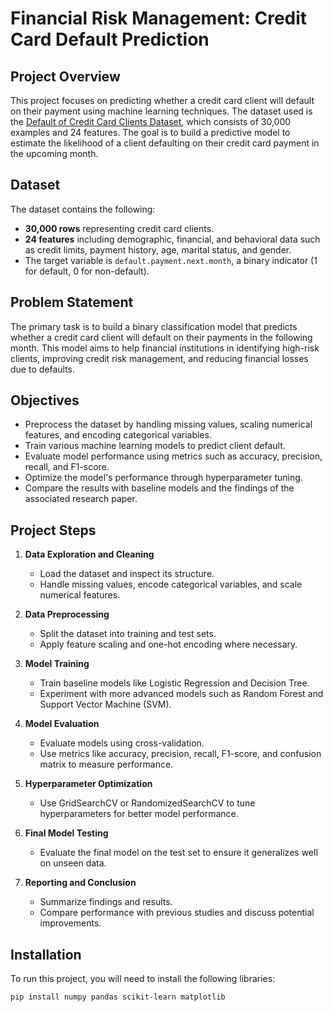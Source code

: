 # Financial Risk Management: Credit Card Default Prediction

## Project Overview
This project focuses on predicting whether a credit card client will default on their payment using machine learning techniques. The dataset used is the [Default of Credit Card Clients Dataset](https://www.kaggle.com/uciml/default-of-credit-card-clients-dataset), which consists of 30,000 examples and 24 features. The goal is to build a predictive model to estimate the likelihood of a client defaulting on their credit card payment in the upcoming month.

## Dataset
The dataset contains the following:
- **30,000 rows** representing credit card clients.
- **24 features** including demographic, financial, and behavioral data such as credit limits, payment history, age, marital status, and gender.
- The target variable is `default.payment.next.month`, a binary indicator (1 for default, 0 for non-default).

## Problem Statement
The primary task is to build a binary classification model that predicts whether a credit card client will default on their payments in the following month. This model aims to help financial institutions in identifying high-risk clients, improving credit risk management, and reducing financial losses due to defaults.

## Objectives
- Preprocess the dataset by handling missing values, scaling numerical features, and encoding categorical variables.
- Train various machine learning models to predict client default.
- Evaluate model performance using metrics such as accuracy, precision, recall, and F1-score.
- Optimize the model's performance through hyperparameter tuning.
- Compare the results with baseline models and the findings of the associated research paper.

## Project Steps

1. **Data Exploration and Cleaning**
   - Load the dataset and inspect its structure.
   - Handle missing values, encode categorical variables, and scale numerical features.
   
2. **Data Preprocessing**
   - Split the dataset into training and test sets.
   - Apply feature scaling and one-hot encoding where necessary.
   
3. **Model Training**
   - Train baseline models like Logistic Regression and Decision Tree.
   - Experiment with more advanced models such as Random Forest and Support Vector Machine (SVM).

4. **Model Evaluation**
   - Evaluate models using cross-validation.
   - Use metrics like accuracy, precision, recall, F1-score, and confusion matrix to measure performance.
   
5. **Hyperparameter Optimization**
   - Use GridSearchCV or RandomizedSearchCV to tune hyperparameters for better model performance.

6. **Final Model Testing**
   - Evaluate the final model on the test set to ensure it generalizes well on unseen data.

7. **Reporting and Conclusion**
   - Summarize findings and results.
   - Compare performance with previous studies and discuss potential improvements.

## Installation

To run this project, you will need to install the following libraries:

```bash
pip install numpy pandas scikit-learn matplotlib
